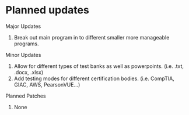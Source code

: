 # Planned updates
Major Updates
1. Break out main program in to different smaller more manageable programs.
   
Minor Updates
1. Allow for different types of test banks as well as powerpoints. (i.e. .txt, .docx, .xlsx)
2. Add testing modes for different certification bodies. (i.e. CompTIA, GIAC, AWS, PearsonVUE...)

Planned Patches
1. None
